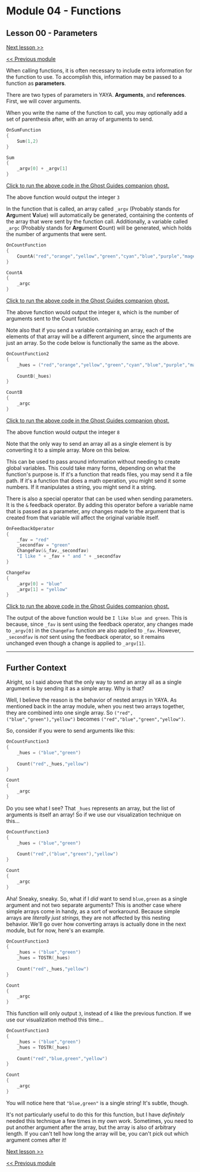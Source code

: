 # Module 04 - Functions

## Lesson 00 - Parameters

[Next lesson >>](../module_04_functions/01_shiori_events_vs_functions.md)

[<< Previous module](../module_03_flow_control/08_brackets_and_modifiers.md)

When calling functions, it is often necessary to include extra information for the function to use. To accomplish this, information may be passed to a function as **parameters**.

There are two types of parameters in YAYA. **Arguments**, and **references**. First, we will cover arguments.

When you write the name of the function to call, you may optionally add a set of parenthesis after, with an array of arguments to send.

```c
OnSumFunction
{
	Sum(1,2)
}

Sum
{
	_argv[0] + _argv[1]
}
```

[Click to run the above code in the Ghost Guides companion ghost.](https://zichqec.github.io/s-the-skeleton/jump.html?url=x-ukagaka-link%3Atype%3Devent%26ghost%3DGhost%20Guides%26info%3DOnExample.M4.L0.SumFunction)

The above function would output the integer `3`

In the function that is called, an array called `_argv` (Probably stands for **Arg**ument **V**alue) will automatically be generated, containing the contents of the array that were sent by the function call. Additionally, a variable called `_argc` (Probably stands for **Arg**ument **C**ount) will be generated, which holds the number of arguments that were sent.

```c
OnCountFunction
{
	CountA("red","orange","yellow","green","cyan","blue","purple","magenta")
}

CountA
{
	_argc
}
```

[Click to run the above code in the Ghost Guides companion ghost.](https://zichqec.github.io/s-the-skeleton/jump.html?url=x-ukagaka-link%3Atype%3Devent%26ghost%3DGhost%20Guides%26info%3DOnExample.M4.L0.CountFunction)

The above function would output the integer `8`, which is the number of arguments sent to the Count function.

Note also that if you send a variable containing an array, each of the elements of that array will be a different argument, since the arguments are just an array. So the code below is functionally the same as the above.

```c
OnCountFunction2
{
	_hues = ("red","orange","yellow","green","cyan","blue","purple","magenta")
	
	CountB(_hues)
}

CountB
{
	_argc
}
```

[Click to run the above code in the Ghost Guides companion ghost.](https://zichqec.github.io/s-the-skeleton/jump.html?url=x-ukagaka-link%3Atype%3Devent%26ghost%3DGhost%20Guides%26info%3DOnExample.M4.L0.CountFunction2)

The above function would output the integer `8`

Note that the only way to send an array all as a single element is by converting it to a simple array. More on this below.

This can be used to pass around information without needing to create global variables. This could take many forms, depending on what the function's purpose is. If it's a function that reads files, you may send it a file path. If it's a function that does a math operation, you might send it some numbers. If it manipulates a string, you might send it a string.


There is also a special operator that can be used when sending parameters. It is the `&` feedback operator. By adding this operator before a variable name that is passed as a parameter, any changes made to the argument that is created from that variable will affect the original variable itself.

```c
OnFeedbackOperator
{
	_fav = "red"
	_secondfav = "green"
	ChangeFav(&_fav,_secondfav)
	"I like " + _fav + " and " + _secondfav
}

ChangeFav
{
	_argv[0] = "blue"
	_argv[1] = "yellow"
}
```

[Click to run the above code in the Ghost Guides companion ghost.](https://zichqec.github.io/s-the-skeleton/jump.html?url=x-ukagaka-link%3Atype%3Devent%26ghost%3DGhost%20Guides%26info%3DOnExample.M4.L0.FeedbackOperator)

The output of the above function would be `I like blue and green`. This is because, since `_fav` is sent using the feedback operator, any changes made to `_argv[0]` in the `ChangeFav` function are also applied to `_fav`. However, `_secondfav` is *not* sent using the feedback operator, so it remains unchanged even though a change is applied to `_argv[1]`.

---

## Further Context

Alright, so I said above that the only way to send an array all as a single argument is by sending it as a simple array. Why is that?

Well, I believe the reason is the behavior of nested arrays in YAYA. As mentioned back in the array module, when you nest two arrays together, they are combined into one single array. So `("red",("blue","green"),"yellow")` becomes `("red","blue","green","yellow")`.

So, consider if you were to send arguments like this:

```c
OnCountFunction3
{
	_hues = ("blue","green")
	
	Count("red",_hues,"yellow")
}

Count
{
	_argc
}
```

Do you see what I see? That `_hues` represents an array, but the list of arguments is itself an array! So if we use our visualization technique on this...

```c
OnCountFunction3
{
	_hues = ("blue","green")
	
	Count("red",("blue","green"),"yellow")
}

Count
{
	_argc
}
```

Aha! Sneaky, sneaky. So, what if I *did* want to send `blue,green` as a single argument and not two separate arguments? This is another case where simple arrays come in handy, as a sort of workaround. Because simple arrays are *literally just strings,* they are not affected by this nesting behavior. We'll go over how converting arrays is actually done in the next module, but for now, here's an example.

```c
OnCountFunction3
{
	_hues = ("blue","green")
	_hues = TOSTR(_hues)
	
	Count("red",_hues,"yellow")
}

Count
{
	_argc
}
```

This function will only output `3`, instead of `4` like the previous function. If we use our visualization method this time...

```c
OnCountFunction3
{
	_hues = ("blue","green")
	_hues = TOSTR(_hues)
	
	Count("red","blue,green","yellow")
}

Count
{
	_argc
}
```

You will notice here that `"blue,green"` is a single string! It's subtle, though.

It's not particularly useful to do this for this function, but I have *definitely* needed this technique a few times in my own work. Sometimes, you need to put another argument after the array, but the array is also of arbitrary length. If you can't tell how long the array will be, you can't pick out which argument comes after it!

[Next lesson >>](../module_04_functions/01_shiori_events_vs_functions.md)

[<< Previous module](../module_03_flow_control/08_brackets_and_modifiers.md)
